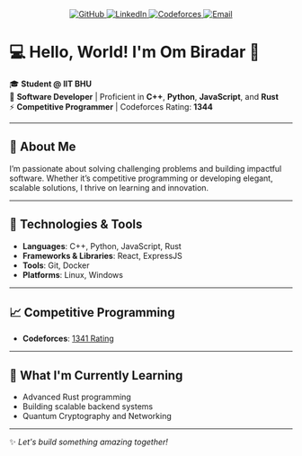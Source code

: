 <div align="center">
  <a href="https://github.com/OmBiradar" target="_blank">
    <img src="https://img.shields.io/badge/GitHub-181717?style=for-the-badge&logo=github&logoColor=white" alt="GitHub">
  </a>
  <a href="https://www.linkedin.com/in/om-biradar-2b4a981bb" target="_blank">
    <img src="https://img.shields.io/badge/LinkedIn-0077B5?style=for-the-badge&logo=linkedin&logoColor=white" alt="LinkedIn">
  </a>
  <a href="https://codeforces.com/profile/om_biradar" target="_blank">
    <img src="https://img.shields.io/badge/Codeforces-1F8ACB?style=for-the-badge&logo=codeforces&logoColor=white" alt="Codeforces">
  </a>
  <a href="mailto:ombiradar04@gmail.com" target="_blank">
    <img src="https://img.shields.io/badge/Email-D14836?style=for-the-badge&logo=gmail&logoColor=white" alt="Email">
  </a>
</div> 

# 💻 Hello, World! I'm Om Biradar 👋

🎓 **Student @ IIT BHU**  
🚀 **Software Developer** | Proficient in **C++**, **Python**, **JavaScript**, and **Rust**  
⚡ **Competitive Programmer** | Codeforces Rating: **1344**  

---

## 🌟 About Me
I’m passionate about solving challenging problems and building impactful software. Whether it’s competitive programming or developing elegant, scalable solutions, I thrive on learning and innovation.

---

## 🔧 Technologies & Tools
- **Languages**: C++, Python, JavaScript, Rust  
- **Frameworks & Libraries**: React, ExpressJS
- **Tools**: Git, Docker  
- **Platforms**: Linux, Windows  

---

## 📈 Competitive Programming
- **Codeforces**: [1341 Rating](https://codeforces.com/profile/om_biradar)   

---

## 🌱 What I'm Currently Learning
- Advanced Rust programming  
- Building scalable backend systems  
- Quantum Cryptography and Networking  

---

✨ *Let's build something amazing together!*
